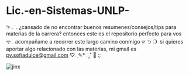 # Lic.-en-Sistemas-UNLP-
  𖧧  ˖ ࣪ .  ¿cansado de no encontrar buenos resumenes/consejos/tips para materias de la carrera? entonces este es el repositorio perfecto para vos      
  ᯤ     𓈒  acompañame a recorrer este largo camino conmigo ᰋ      ݁       ੭ 
  ❍     ݁ si quieres aportar algo relacionado con las materias, mi gmail es pv.sofiadulce@gmail.com ♡˗ˏ✎*ೃ˚ :cherries: :;

![jinx](https://github.com/velveldsp/Lic.-en-Sistemas-UNLP-/assets/102148232/a187f144-81d3-47cf-80d5-11aae745898f)

